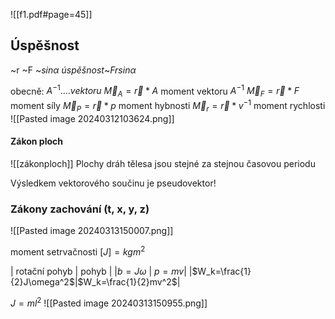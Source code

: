 ![[f1.pdf#page=45]]
## Úspěšnost
~r
~F
~$sin \alpha$
$úspěšnost$~$Frsin\alpha$


obecně: $A^{-1}....vektoru$
$\vec M_A=\vec r*A$ moment vektoru $A^{-1}$
$\vec M_F=\vec r*F$ moment síly
$\vec M_P=\vec r*p$ moment hybnosti
$\vec M_r=\vec r*v^{-1}$ moment rychlosti
![[Pasted image 20240312103624.png]]
#### Zákon ploch
![[zákonploch]]
Plochy dráh tělesa jsou stejné za stejnou časovou periodu


Výsledkem vektorového součinu je pseudovektor!

### Zákony zachování (t, x, y, z)
![[Pasted image 20240313150007.png]]



moment setrvačnosti
$[J]=kgm^2$

| rotační pohyb | pohyb |
|$b=J\omega$  | $p=mv$|
|$W_k=\frac{1}{2}J\omega^2$|$W_k=\frac{1}{2}mv^2$|

$J= ml^2$ 
![[Pasted image 20240313150955.png]]


